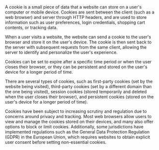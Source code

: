 A cookie is a small piece of data that a website can store on a user's computer or mobile device. Cookies are sent between the client (such as a web browser) and server through HTTP headers, and are used to store information such as user preferences, login credentials, shopping cart contents, or tracking data.

When a user visits a website, the website can send a cookie to the user's browser and store it on the user's device. The cookie is then sent back to the server with subsequent requests from the same client, allowing the server to identify and personalize the user's experience.

Cookies can be set to expire after a specific time period or when the user closes their browser, or they can be persistent and stored on the user's device for a longer period of time.

There are several types of cookies, such as first-party cookies (set by the website being visited), third-party cookies (set by a different domain than the one being visited), session cookies (stored temporarily and deleted when the user closes their browser), and persistent cookies (stored on the user's device for a longer period of time).

Cookies have been subject to increasing scrutiny and regulation due to concerns around privacy and tracking. Most web browsers allow users to view and manage the cookies stored on their devices, and many also offer options to block or limit cookies. Additionally, some jurisdictions have implemented regulations such as the General Data Protection Regulation (GDPR) in the European Union, which requires websites to obtain explicit user consent before setting non-essential cookies.